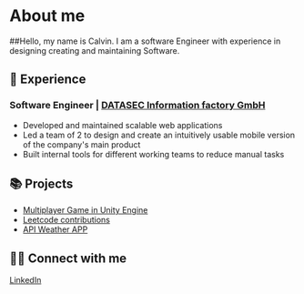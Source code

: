 # About me

##Hello, my name is Calvin. I am a software Engineer with experience in designing creating and maintaining Software.

## 💼 Experience

  ### Software Engineer | [DATASEC Information factory GmbH](https://datasec.de/)
  
  + Developed and maintained scalable web applications
  + Led a team of 2 to design and create an intuitively usable mobile version of the company's main product
  + Built internal tools for different working teams to reduce manual tasks

## 📚 Projects
  + [Multiplayer Game in Unity Engine](https://github.com/Nycz-lab/Mischief)
  + [Leetcode contributions](https://leetcode.com/u/calvint-97/)
  + [API Weather APP](https://github.com/CalvinT-97/WeatherApp-API)

## 👋🏻 Connect with me
  [LinkedIn](https://www.linkedin.com/in/calvin-thiele-7901a1338/)
